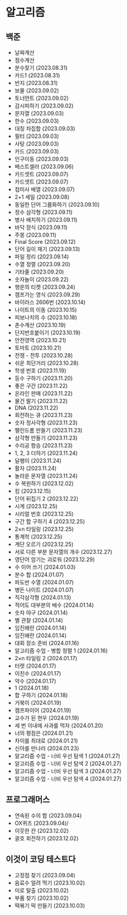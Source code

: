 # 알고리즘<br/>
## 백준<br/>
* 날짜계산
* 점수계산
* 분수찾기 (2023.08.31)
* 카드1 (2023.08.31)
* 반지 (2023.08.31)
* 보물 (2023.09.02)
* 토너먼트 (2023.09.02)
* 감시피하기 (2023.09.02)
* 문자열 (2023.09.03)
* 한수 (2023.09.03)
* 대칭 차집합 (2023.09.03)
* 필터 (2023.09.03)
* 사탕 (2023.09.03)
* 카드 (2023.09.03)
* 인구이동 (2023.09.03)
* 베스트셀러 (2023.09.06)
* 카드셋트 (2023.09.07)
* 카드셋트 (2023.09.07)
* 접미사 배열 (2023.09.07)
* 2+1 세일 (2023.09.08)
* 동일한 단어 그룹화하기 (2023.09.10)
* 정수 삼각형 (2023.09.11)
* 병사 배치하기 (2023.09.11)
* 바닥 장식 (2023.09.11)
* 주몽 (2023.09.11)
* Final Score (2023.09.12)
* 단어 길이 재기 (2023.09.13)
* 파일 정리 (2023.09.14)
* 수열 정렬 (2023.09.20)
* 기타줄 (2023.09.20)
* 숫자놀이 (2023.09.22)
* 행운의 티켓 (2023.09.24)
* 캠프가는 영식 (2023.09.29)
* 바이러스 2606번 (2023.10.14)
* 나이트의 이동 (2023.10.15)
* 피보나치의 수 (2023.10.18)
* 촌수계산 (2023.10.19)
* 단지번호붙이기 (2023.10.19)
* 안전영역 (2023.10.21)
* 토마토 (2023.10.21)
* 전쟁 - 전투 (2023.10.28)
* 쉬운 최단거리 (2023.10.28)
* 학생 번호 (2023.11.19)
* 등수 구하기 (2023.11.20)
* 좋은 구간 (2023.11.22)
* 온라인 판매 (2023.11.22)
* 물건 팔기 (2023.11.22)
* DNA (2023.11.22)
* 회전하는 큐 (2023.11.23)
* 숫자 정사각형 (2023.11.23)
* 팰린드롬 만들기 (2023.11.23)
* 삼각형 만들기 (2023.11.23)
* 수리공 항승 (2023.11.23)
* 1, 2, 3 더하기 (2023.11.24)
* 달팽이 (2023.11.24)
* 활자 (2023.11.24)
* 놀라운 문자열 (2023.11.24)
* 수 복원하기 (2023.12.02)
* 킹 (2023.12.15)
* 단어 뒤집기 2 (2023.12.22)
* 시계 (2023.12.25)
* 시리얼 번호 (2023.12.25)
* 구간 합 구하기 4 (2023.12.25)
* 2×n 타일링 (2023.12.25)
* 통계학 (2023.12.25)
* 계단 오르기 (2023.12.25)
* 서로 다른 부분 문자열의 개수 (2023.12.27)
* 영단어 암기는 괴로워 (2023.12.29)
* 수 이어 쓰기 (2024.01.03)
* 분수 합 (2024.01.07)
* 파도반 수열 (2024.01.07)
* 병든 나이트 (2024.01.07)
* 직각삼각형 (2024.01.13)
* 적어도 대부분의 배수 (2024.01.14)
* 숫자 야구 (2024.01.14)
* 별 관찰 (2024.01.14) 
* 임진왜란 (2024.01.14) 
* 임진왜란 (2024.01.14) 
* 대회 장소 준비 (2024.01.16) 
* 알고리즘 수업 - 병합 정렬 1 (2024.01.16) 
* 2×n 타일링 2 (2024.01.17) 
* 터렛 (2024.01.17) 
* 이친수 (2024.01.17) 
* 약수 (2024.01.17) 
* 1 (2024.01.18) 
* 합 구하기 (2024.01.18) 
* 거북이 (2024.01.19) 
* 캠프파이어 (2024.01.19) 
* 교수가 된 현우 (2024.01.19) 
* 세 번 이내에 사과를 먹자 (2024.01.20) 
* 너의 평점은 (2024.01.21) 
* 차이를 최대로 (2024.01.21) 
* 신아를 만나러 (2024.01.23) 
* 알고리즘 수업 - 너비 우선 탐색 1 (2024.01.27) 
* 알고리즘 수업 - 너비 우선 탐색 2 (2024.01.27) 
* 알고리즘 수업 - 너비 우선 탐색 3 (2024.01.27) 
* 알고리즘 수업 - 너비 우선 탐색 4 (2024.01.27) 
## 프로그래머스
* 연속된 수의 합 (2023.09.04)
* OX퀴즈 (2023.09.04)/
* 이웃한 칸 (2023.12.02)
* 괄호 회전하기 (2023.12.02)
## 이것이 코딩 테스트다
* 고정점 찾기 (2023.09.04)
* 음료수 얼려 먹기 (2023.10.02)
* 미로 탈출 (2023.10.02)
* 부품 찾기 (2023.10.02)
* 떡볶기 떡 만들기 (2023.10.03)